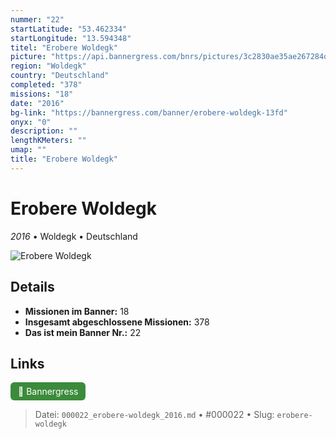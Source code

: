 ```yaml
---
nummer: "22"
startLatitude: "53.462334"
startLongitude: "13.594348"
titel: "Erobere Woldegk"
picture: "https://api.bannergress.com/bnrs/pictures/3c2830ae35ae267284d887f7097ce367"
region: "Woldegk"
country: "Deutschland"
completed: "378"
missions: "18"
date: "2016"
bg-link: "https://bannergress.com/banner/erobere-woldegk-13fd"
onyx: "0"
description: ""
lengthKMeters: ""
umap: ""
title: "Erobere Woldegk"
---
```

# Erobere Woldegk

*2016* • Woldegk • Deutschland

![Erobere Woldegk](https://api.bannergress.com/bnrs/pictures/3c2830ae35ae267284d887f7097ce367)

## Details

- **Missionen im Banner:** 18
- **Insgesamt abgeschlossene Missionen:** 378
- **Das ist mein Banner Nr.:** 22



## Links
<div style="margin-top: 0.5em;">
<a href="https://bannergress.com/banner/erobere-woldegk-13fd" target="_blank" style="display:inline-block;margin-right:8px;padding:6px 12px;background-color:#3c8b3c;color:white;text-decoration:none;border-radius:6px;">🔗 Bannergress</a>

</div>


> Datei: `000022_erobere-woldegk_2016.md` • #000022 • Slug: `erobere-woldegk`
